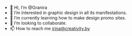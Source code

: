 - 👋 Hi, I’m @Granira
- 👀 I’m interested in graphic design in all its manifestations.
- 🌱 I’m currently learning how to make design promo sites.
- 💞️ I’m looking to collaborate.
- 📫 How to reach me irina@creativity.by

<!---
Granira/Granira is a ✨ special ✨ repository because its `README.md` (this file) appears on your GitHub profile.
You can click the Preview link to take a look at your changes.
--->
